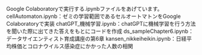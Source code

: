 Google Colaboratoryで実行する.ipynbファイルをあげています。
cellAutomaton.ipynb：ゼミの学習範囲であるセルオートマトンをGoogle Colaboratoryで実装
chatGPT_機械学習.ipynb：chatGPTに機械学習を行う方法を聞いた際に出てきた答えをもとにコードを作成
ds_sampleChapter6.ipynb：データサイエンティスト育成講座の第6章
kansen_nikkeiheikin.ipynb：日経平均株価とコロナウイルス感染症にかかった人数の相関
